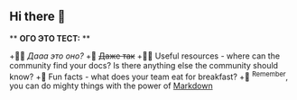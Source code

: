 ## Hi there 👋



** **ОГО ЭТО ТЕСТ:** **

+🙋‍♀️ _Дааа это оно?_
+🌈 ~~Даже так~~
+👩‍💻 Useful resources - where can the community find your docs? Is there anything else the community should know?
+🍿 Fun facts - what does your team eat for breakfast?
+🧙 <sup>Remember</sup>, you can do mighty things with the power of [Markdown](https://docs.github.com/github/writing-on-github/getting-started-with-writing-and-formatting-on-github/basic-writing-and-formatting-syntax)

